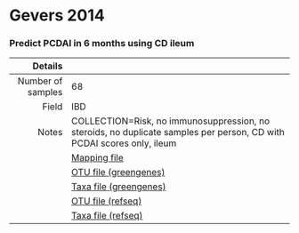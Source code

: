 # Gevers 2014

### Predict PCDAI in 6 months using CD ileum


| Details        |             |
| -------------: |-------------|
| Number of samples | 68
| Field | IBD
| Notes | COLLECTION=Risk, no immunosuppression, no steroids, no duplicate samples per person, CD with PCDAI scores only, ileum
| | [Mapping file]()
| | [OTU file (greengenes)](https://www.dropbox.com/s/p9h4wcys5m3ldju/otutable.txt?dl=0)
| | [Taxa file (greengenes)](https://www.dropbox.com/s/p9h4wcys5m3ldju/otutable.txt?dl=0)
| | [OTU file (refseq)](https://www.dropbox.com/s/p9h4wcys5m3ldju/otutable.txt?dl=0)
| | [Taxa file (refseq)](https://www.dropbox.com/s/p9h4wcys5m3ldju/otutable.txt?dl=0)